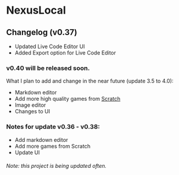 # NexusLocal
## Changelog (v0.37)
- Updated Live Code Editor UI
- Added Export option for Live Code Editor

### v0.40 will be released soon.
What I plan to add and change in the near future (update 3.5 to 4.0): 
- Markdown editor
- Add more high quality games from [Scratch](https://scratch.mit.edu)
- Image editor
- Changes to UI

### Notes for update v0.36 - v0.38:
- Add markdown editor
- Add more games from Scratch
- Update UI

###### Note: this project is being updated often.
